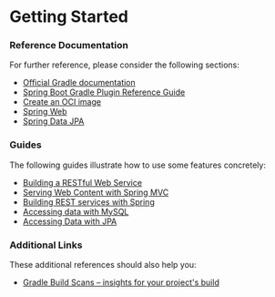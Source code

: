 # Getting Started

### Reference Documentation
For further reference, please consider the following sections:

* [Official Gradle documentation](https://docs.gradle.org)
* [Spring Boot Gradle Plugin Reference Guide](https://docs.spring.io/spring-boot/docs/3.1.1/gradle-plugin/reference/html/)
* [Create an OCI image](https://docs.spring.io/spring-boot/docs/3.1.1/gradle-plugin/reference/html/#build-image)
* [Spring Web](https://docs.spring.io/spring-boot/docs/3.1.1/reference/htmlsingle/#web)
* [Spring Data JPA](https://docs.spring.io/spring-boot/docs/3.1.1/reference/htmlsingle/#data.sql.jpa-and-spring-data)

### Guides
The following guides illustrate how to use some features concretely:

* [Building a RESTful Web Service](https://spring.io/guides/gs/rest-service/)
* [Serving Web Content with Spring MVC](https://spring.io/guides/gs/serving-web-content/)
* [Building REST services with Spring](https://spring.io/guides/tutorials/rest/)
* [Accessing data with MySQL](https://spring.io/guides/gs/accessing-data-mysql/)
* [Accessing Data with JPA](https://spring.io/guides/gs/accessing-data-jpa/)

### Additional Links
These additional references should also help you:

* [Gradle Build Scans – insights for your project's build](https://scans.gradle.com#gradle)

